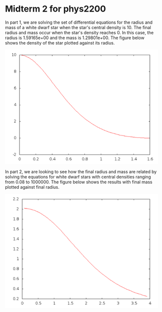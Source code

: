 # Midterm 2 for phys2200

In part 1, we are solving the set of differential equations for the radius and mass of a white dwarf star when the star's 
central density is 10. The final radius and mass occur when the star's density reaches 0. In this case, the radius is 1.59165e+00
and the mass is 1.29801e+00. The figure below shows the density of the star plotted against its radius.

![rho vs. r](part1.png)

In part 2, we are looking to see how the final radius and mass are related by solving the equations for white dwarf stars
with central densities ranging from 0.08 to 1000000. The figure below shows the results with final mass plotted against
final radius.

![mass vs. r](part2.png)
